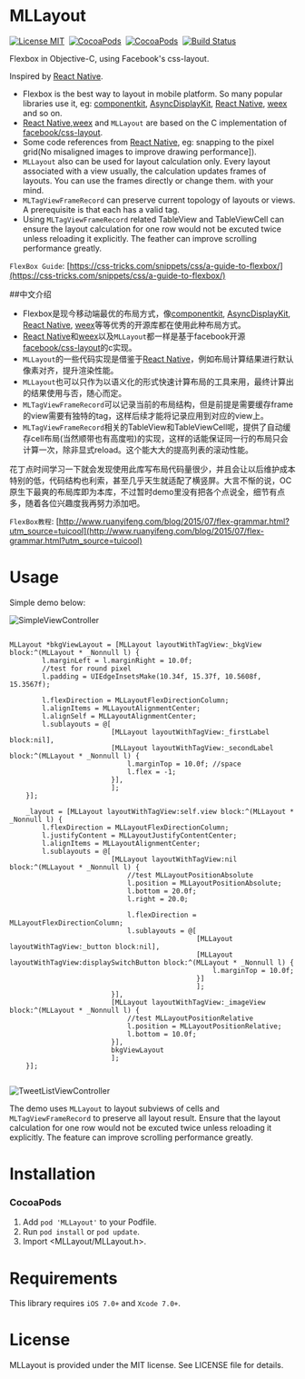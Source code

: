 MLLayout
==============
[![License MIT](https://img.shields.io/badge/license-MIT-green.svg?style=flat)](https://raw.githubusercontent.com/molon/MLLayout/master/LICENSE)&nbsp;
[![CocoaPods](http://img.shields.io/cocoapods/v/MLLayout.svg?style=flat)](http://cocoapods.org/?q=MLLayout)&nbsp;
[![CocoaPods](http://img.shields.io/cocoapods/p/MLLayout.svg?style=flat)](http://cocoapods.org/?q=MLLayout)&nbsp;
[![Build Status](https://travis-ci.org/molon/MLLayout.svg?branch=master)](https://travis-ci.org/molon/MLLayout)&nbsp;

Flexbox in Objective-C, using Facebook's css-layout.

Inspired by [React Native](https://github.com/facebook/react-native).

- Flexbox is the best way to layout in mobile platform. So many popular libraries use it, eg: [componentkit](https://github.com/facebook/componentkit), [AsyncDisplayKit](https://github.com/facebook/AsyncDisplayKit), [React Native](https://github.com/facebook/react-native), [weex](https://github.com/alibaba/weex) and so on.
- [React Native](https://github.com/facebook/react-native),[weex](https://github.com/alibaba/weex) and `MLLayout` are based on the C implementation of [facebook/css-layout](https://github.com/facebook/css-layout).
- Some code references from [React Native](https://github.com/facebook/react-native), eg: snapping to the pixel grid(No misaligned images to improve drawing performance]).
- `MLLayout` also can be used for layout calculation only. Every layout associated with a view usually, the calculation updates frames of layouts. You can use the frames directly or change them. with your mind.
- `MLTagViewFrameRecord` can preserve current topology of layouts or views. A prerequisite is that each has a valid tag.
- Using `MLTagViewFrameRecord` related TableView and TableViewCell can ensure the layout calculation for one row would not be excuted twice unless reloading it explicitly. The feather can improve scrolling performance greatly.

`FlexBox Guide`: [https://css-tricks.com/snippets/css/a-guide-to-flexbox/](https://css-tricks.com/snippets/css/a-guide-to-flexbox/)

##中文介绍

- Flexbox是现今移动端最优的布局方式，像[componentkit](https://github.com/facebook/componentkit), [AsyncDisplayKit](https://github.com/facebook/AsyncDisplayKit), [React Native](https://github.com/facebook/react-native), [weex](https://github.com/alibaba/weex)等等优秀的开源库都在使用此种布局方式。
- [React Native](https://github.com/facebook/react-native)和[weex](https://github.com/alibaba/weex)以及`MLLayout`都一样是基于facebook开源[facebook/css-layout](https://github.com/facebook/css-layout)的c实现。
- `MLLayout`的一些代码实现是借鉴于[React Native](https://github.com/facebook/react-native)，例如布局计算结果进行默认像素对齐，提升渲染性能。
- `MLLayout`也可以只作为以语义化的形式快速计算布局的工具来用，最终计算出的结果使用与否，随心而定。
- `MLTagViewFrameRecord`可以记录当前的布局结构，但是前提是需要缓存frame的view需要有独特的tag，这样后续才能将记录应用到对应的view上。
- `MLTagViewFrameRecord`相关的TableView和TableViewCell呢，提供了自动缓存cell布局(当然顺带也有高度啦)的实现，这样的话能保证同一行的布局只会计算一次，除非显式reload。这个能大大的提高列表的滚动性能。

花丁点时间学习一下就会发现使用此库写布局代码量很少，并且会让以后维护成本特别的低，代码结构也利索，甚至几乎天生就适配了横竖屏。大言不惭的说，OC原生下最爽的布局库即为本库，不过暂时demo里没有把各个点说全，细节有点多，随着各位兴趣度我再努力添加吧。

`FlexBox教程`: [http://www.ruanyifeng.com/blog/2015/07/flex-grammar.html?utm_source=tuicool](http://www.ruanyifeng.com/blog/2015/07/flex-grammar.html?utm_source=tuicool)

Usage
==============

Simple demo below: 

![SimpleViewController](https://github.com/molon/MLLayout/blob/master/SimpleViewController.gif?raw=true)

```

MLLayout *bkgViewLayout = [MLLayout layoutWithTagView:_bkgView block:^(MLLayout * _Nonnull l) {
        l.marginLeft = l.marginRight = 10.0f;
        //test for round pixel
        l.padding = UIEdgeInsetsMake(10.34f, 15.37f, 10.5608f, 15.3567f);
        
        l.flexDirection = MLLayoutFlexDirectionColumn;
        l.alignItems = MLLayoutAlignmentCenter;
        l.alignSelf = MLLayoutAlignmentCenter;
        l.sublayouts = @[
                         [MLLayout layoutWithTagView:_firstLabel block:nil],
                         [MLLayout layoutWithTagView:_secondLabel block:^(MLLayout * _Nonnull l) {
                             l.marginTop = 10.0f; //space
                             l.flex = -1;
                         }],
                         ];
    }];
    
    _layout = [MLLayout layoutWithTagView:self.view block:^(MLLayout * _Nonnull l) {
        l.flexDirection = MLLayoutFlexDirectionColumn;
        l.justifyContent = MLLayoutJustifyContentCenter;
        l.alignItems = MLLayoutAlignmentCenter;
        l.sublayouts = @[
                         [MLLayout layoutWithTagView:nil block:^(MLLayout * _Nonnull l) {
                             //test MLLayoutPositionAbsolute
                             l.position = MLLayoutPositionAbsolute;
                             l.bottom = 20.0f;
                             l.right = 20.0;
                             
                             l.flexDirection = MLLayoutFlexDirectionColumn;
                             l.sublayouts = @[
                                              [MLLayout layoutWithTagView:_button block:nil],
                                              [MLLayout layoutWithTagView:displaySwitchButton block:^(MLLayout * _Nonnull l) {
                                                  l.marginTop = 10.0f;
                                              }]
                                              ];
                         }],
                         [MLLayout layoutWithTagView:_imageView block:^(MLLayout * _Nonnull l) {
                             //test MLLayoutPositionRelative
                             l.position = MLLayoutPositionRelative;
                             l.bottom = 10.0f;
                         }],
                         bkgViewLayout
                         ];
    }];
    
```

![TweetListViewController](https://github.com/molon/MLLayout/blob/master/TweetListViewController.gif?raw=true)

The demo uses `MLLayout` to layout subviews of cells and `MLTagViewFrameRecord` to preserve all layout result. Ensure that the layout calculation for one row would not be excuted twice unless reloading it explicitly. The feature can improve scrolling performance greatly.


Installation
==============

### CocoaPods

1. Add `pod 'MLLayout'` to your Podfile.
2. Run `pod install` or `pod update`.
3. Import \<MLLayout/MLLayout.h\>.


Requirements
==============
This library requires `iOS 7.0+` and `Xcode 7.0+`.


License
==============
MLLayout is provided under the MIT license. See LICENSE file for details.
